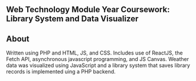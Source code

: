 ##	Web Technology Module Year Coursework: Library System and Data Visualizer


##	About

Written using PHP and HTML, JS, and CSS. Includes use of ReactJS, the Fetch API, asynchronous javascript programming, and JS Canvas. Weather data was visualized using JavaScript and a library system that saves library records is implemented uing a PHP backend.